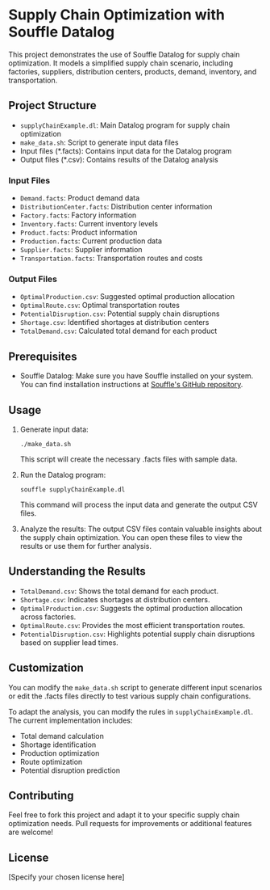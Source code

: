 # Supply Chain Optimization with Souffle Datalog

This project demonstrates the use of Souffle Datalog for supply chain optimization. It models a simplified supply chain scenario, including factories, suppliers, distribution centers, products, demand, inventory, and transportation.

## Project Structure

- `supplyChainExample.dl`: Main Datalog program for supply chain optimization
- `make_data.sh`: Script to generate input data files
- Input files (*.facts): Contains input data for the Datalog program
- Output files (*.csv): Contains results of the Datalog analysis

### Input Files
- `Demand.facts`: Product demand data
- `DistributionCenter.facts`: Distribution center information
- `Factory.facts`: Factory information
- `Inventory.facts`: Current inventory levels
- `Product.facts`: Product information
- `Production.facts`: Current production data
- `Supplier.facts`: Supplier information
- `Transportation.facts`: Transportation routes and costs

### Output Files
- `OptimalProduction.csv`: Suggested optimal production allocation
- `OptimalRoute.csv`: Optimal transportation routes
- `PotentialDisruption.csv`: Potential supply chain disruptions
- `Shortage.csv`: Identified shortages at distribution centers
- `TotalDemand.csv`: Calculated total demand for each product

## Prerequisites

- Souffle Datalog: Make sure you have Souffle installed on your system. You can find installation instructions at [Souffle's GitHub repository](https://github.com/souffle-lang/souffle).

## Usage

1. Generate input data:
   ```
   ./make_data.sh
   ```
   This script will create the necessary .facts files with sample data.

2. Run the Datalog program:
   ```
   souffle supplyChainExample.dl
   ```
   This command will process the input data and generate the output CSV files.

3. Analyze the results:
   The output CSV files contain valuable insights about the supply chain optimization. You can open these files to view the results or use them for further analysis.

## Understanding the Results

- `TotalDemand.csv`: Shows the total demand for each product.
- `Shortage.csv`: Indicates shortages at distribution centers.
- `OptimalProduction.csv`: Suggests the optimal production allocation across factories.
- `OptimalRoute.csv`: Provides the most efficient transportation routes.
- `PotentialDisruption.csv`: Highlights potential supply chain disruptions based on supplier lead times.

## Customization

You can modify the `make_data.sh` script to generate different input scenarios or edit the .facts files directly to test various supply chain configurations.

To adapt the analysis, you can modify the rules in `supplyChainExample.dl`. The current implementation includes:
- Total demand calculation
- Shortage identification
- Production optimization
- Route optimization
- Potential disruption prediction

## Contributing

Feel free to fork this project and adapt it to your specific supply chain optimization needs. Pull requests for improvements or additional features are welcome!

## License

[Specify your chosen license here]
